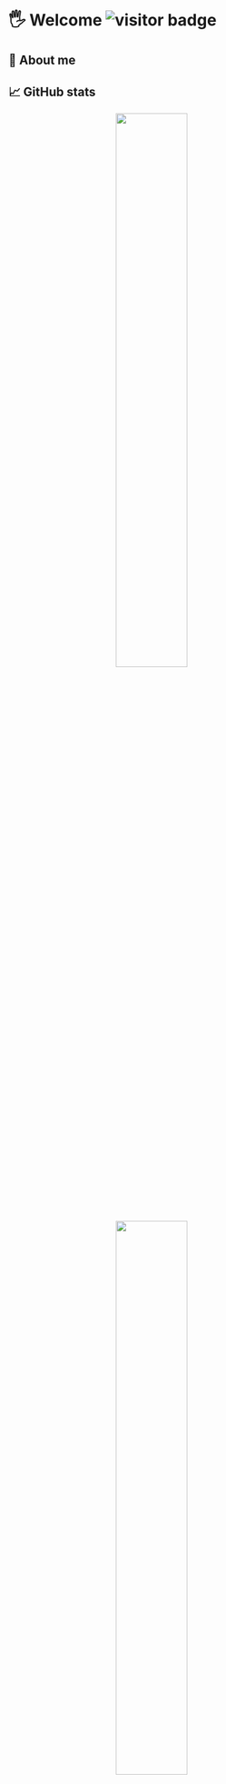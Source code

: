 # 🖐 Welcome ![visitor badge](https://visitor-badge.glitch.me/badge?page_id=dmitry-lyovochkin.visitor-badge)

## 🙂 About me

## 📈 GitHub stats
<p align="center">
  <img height="50%" width="auto" src ="https://github-readme-stats.vercel.app/api?username=dmitry-lyovochkin&show_icons=true&count_private=true&theme=darcula&hide_border=true&hide=issues,contribs&bg_color=00000000">
  <img height="50%" width="auto" src ="https://github-readme-stats.vercel.app/api/top-langs/?username=dmitry-lyovochkin&layout=compact&hide_border=true&theme=darcula&bg_color=00000000&langs_count=6&hide=jupyter%20notebook,tex,css,php">
  <br>
  <br>
  <img src ="https://github-readme-streak-stats.herokuapp.com?user=dmitry-lyovochkin&theme=darcula&hide_border=true&background=FFFFFF00">
  <br>
</p>

## 🎨 Current project

## 👍 You can contact me:
<p align="left">
  &nbsp;
  <a href="https://t.me/@Hey_008"><img src="https://camo.githubusercontent.com/f4b401dd7cd9b7840fd31acafd49e151a80e4c9600bf219934461b96dd98e013/68747470733a2f2f6564656e742e6769746875622e696f2f537570657254696e7949636f6e732f696d616765732f7376672f74656c656772616d2e737667" height="100"/width="100"/></a>
  &nbsp;
  <a href="https://www.linkedin.com/in/dmitrylyovochkin/"><img src="https://camo.githubusercontent.com/c8a9c5b414cd812ad6a97a46c29af67239ddaeae08c41724ff7d945fb4c047e5/68747470733a2f2f6564656e742e6769746875622e696f2f537570657254696e7949636f6e732f696d616765732f7376672f6c696e6b6564696e2e737667" height="100"/width="100"/></a> 
  &nbsp;
  <a href="https://www.instagram.com/mobile.dev.8/"><img src="https://camo.githubusercontent.com/c9dacf0f25a1489fdbc6c0d2b41cda58b77fa210a13a886d6f99e027adfbd358/68747470733a2f2f6564656e742e6769746875622e696f2f537570657254696e7949636f6e732f696d616765732f7376672f696e7374616772616d2e737667" height="100"/width="100"/></a>
</p>

## 💻 My blog:
<p align="left">
  &nbsp;
  <a href="https://t.me/DiaryFlutterDev"><img src="https://camo.githubusercontent.com/f4b401dd7cd9b7840fd31acafd49e151a80e4c9600bf219934461b96dd98e013/68747470733a2f2f6564656e742e6769746875622e696f2f537570657254696e7949636f6e732f696d616765732f7376672f74656c656772616d2e737667" height="100"/width="100"/></a>
  &nbsp;
  <a href="https://www.instagram.com/mobile.dev.8/"><img src="https://camo.githubusercontent.com/c9dacf0f25a1489fdbc6c0d2b41cda58b77fa210a13a886d6f99e027adfbd358/68747470733a2f2f6564656e742e6769746875622e696f2f537570657254696e7949636f6e732f696d616765732f7376672f696e7374616772616d2e737667" height="100"/width="100"/></a>
</p>

